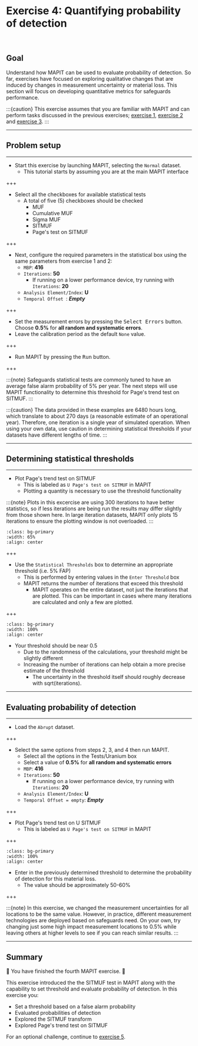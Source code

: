 # Exercise 4: Quantifying probability of detection

<br>

## Goal 

Understand how MAPIT can be used to evaluate probability of detection. So far, exercises have focused on exploring qualitative changes that are induced by changes in measurement uncertainty or material loss. This section will focus on developing quantitative metrics for safeguards performance.

:::{caution}
This exercise assumes that you are familiar with MAPIT and can perform tasks discussed in the previous exercises; [exercise 1](exercise1.md), [exercise 2](exercise2.md) and [exercise 3](exercise3.md).
:::



---
## Problem setup
---





* Start this exercise by launching MAPIT, selecting the `Normal` dataset.
    * This tutorial starts by assuming you are at the main MAPIT interface

+++

* Select all the checkboxes for available statistical tests
  * A total of five (5) checkboxes should be checked
    * MUF
    * Cumulative MUF
    * Sigma MUF
    * SITMUF
    * Page's test on SITMUF

+++

* Next, configure the required parameters in the statistical box using the same parameters from exercise 1 and 2:
    * `MBP`: **416**
    * `Iterations`: **50**
      * If running on a lower performance device, try running with `Iterations`: **20**
    * `Analysis Element/Index`: **U**
    * `Temporal Offset `: ***Empty***

+++

* Set the measurement errors by pressing the <kbd>Select Errors</kbd> button. Choose **0.5%** for **all random and systematic errors**.  
* Leave the calibration period as the default `None` value.

+++

* Run MAPIT by pressing the <kbd>Run</kbd> button.

+++

:::{note}
Safeguards statistical tests are commonly tuned to have an average false alarm probability of 5% per year. The next steps will use MAPIT functionality to determine this threshold for Page's trend test on SITMUF.
:::

:::{caution}
The data provided in these examples are 6480 hours long, which translate to about 270 days (a reasonable estimate of an operational year). Therefore, one iteration is a single year of simulated operation. When using your own data, use caution in determining statistical thresholds if your datasets have different lengths of time.
:::



---
## Determining statistical thresholds
---


* Plot Page's trend test on SITMUF
    * This is labeled as `U Page's test on SITMUF` in MAPIT
    * Plotting a quantity is necessary to use the threshold functionality
    
:::{note}
Plots in this excercise are using 300 iterations to have better statistics, so if less iterations are being run the results may differ slightly from those shown here. In large iteration datasets, MAPIT only plots 15 iterations to ensure the plotting window is not overloaded.
::: 

```{image} ./assets/exercise4/PageUSITMUF1.png
:class: bg-primary
:width: 65%
:align: center
```


+++

* Use the `Statistical Thresholds` box to determine an appropriate threshold (i.e. 5% FAP)
    * This is performed by entering values in the `Enter Threshold` box
    * MAPIT returns the number of iterations that exceed this threshold
      * MAPIT operates on the entire dataset, not just the iterations that are plotted. This can be important in cases where many iterations are calculated and only a few are plotted.

+++

```{image} ./assets/exercise4/PageUSITMUF2.png
:class: bg-primary
:width: 100%
:align: center
```

* Your threshold should be near 0.5
    * Due to the randomness of the calculations, your threshold might be slightly different
    * Increasing the number of iterations can help obtain a more precise estimate of the threshold
      * The uncertainty in the threshold itself should roughly decrease with sqrt(iterations).


---
## Evaluating probability of detection
---



* Load the `Abrupt` dataset.

+++

* Select the same options from steps 2, 3, and 4 then run MAPIT.
    * Select all the options in the Tests/Uranium box
    * Select a value of **0.5%** for **all random and systematic errors**
    * `MBP`: **416**
    * `Iterations`: **50**
      * If running on a lower performance device, try running with `Iterations`: **20**
    * `Analysis Element/Index`: **U**
    * `Temporal Offset = empty`: ***Empty***

+++

* Plot Page's trend test on U SITMUF
    * This is labeled as `U Page's test on SITMUF` in MAPIT

+++

```{image} ./assets/exercise4/PageUSITMUF3.png
:class: bg-primary
:width: 100%
:align: center
```

* Enter in the previously determined threshold to determine the probability of detection for this material loss.
    * The value should be approximately 50-60%

+++

:::{note}
In this exercise, we changed the measurement uncertainties for all locations to be the same value. However, in practice, different measurement technologies are deployed based on safeguards need. On your own, try changing just some high impact measurement locations to 0.5% while leaving others at higher levels to see if you can reach similar results.
:::



---

## Summary

🎉 You have finished the fourth MAPIT exercise. 🎉

This exercise introduced the the SITMUF test in MAPIT along with the capability to set threshold and evaluate probability of detection. In this exercise you:

* Set a threshold based on a false alarm probability
* Evaluated probabilities of detection
* Explored the SITMUF transform
* Explored Page's trend test on SITMUF

For an optional challenge, continue to [exercise 5](exercise5.md).
